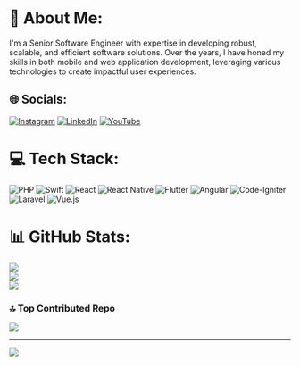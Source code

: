 # 💫 About Me:
I'm a Senior Software Engineer with expertise in developing robust, scalable, and efficient software solutions. Over the years, I have honed my skills in both mobile and web application development, leveraging various technologies to create impactful user experiences.<br>


## 🌐 Socials:
[![Instagram](https://img.shields.io/badge/Instagram-%23E4405F.svg?logo=Instagram&logoColor=white)](https://instagram.com/ranasharjeel_ali) [![LinkedIn](https://img.shields.io/badge/LinkedIn-%230077B5.svg?logo=linkedin&logoColor=white)](https://linkedin.com/in/www.linkedin.com/in/rana-sharjeel-ali-b25160223) [![YouTube](https://img.shields.io/badge/YouTube-%23FF0000.svg?logo=YouTube&logoColor=white)](https://youtube.com/@UCnM_HfTRzP_XRdyYmfvTsGQ) 

# 💻 Tech Stack:
![PHP](https://img.shields.io/badge/php-%23777BB4.svg?style=for-the-badge&logo=php&logoColor=white) ![Swift](https://img.shields.io/badge/swift-F54A2A?style=for-the-badge&logo=swift&logoColor=white) ![React](https://img.shields.io/badge/react-%2320232a.svg?style=for-the-badge&logo=react&logoColor=%2361DAFB) ![React Native](https://img.shields.io/badge/react_native-%2320232a.svg?style=for-the-badge&logo=react&logoColor=%2361DAFB) ![Flutter](https://img.shields.io/badge/Flutter-%2302569B.svg?style=for-the-badge&logo=Flutter&logoColor=white) ![Angular](https://img.shields.io/badge/angular-%23DD0031.svg?style=for-the-badge&logo=angular&logoColor=white) ![Code-Igniter](https://img.shields.io/badge/CodeIgniter-%23EF4223.svg?style=for-the-badge&logo=codeIgniter&logoColor=white) ![Laravel](https://img.shields.io/badge/laravel-%23FF2D20.svg?style=for-the-badge&logo=laravel&logoColor=white) ![Vue.js](https://img.shields.io/badge/vue.js-%2335495e.svg?style=for-the-badge&logo=vuedotjs&logoColor=%234FC08D)
# 📊 GitHub Stats:
![](https://github-readme-stats.vercel.app/api?username=RanaSharjeelShji&theme=dark&hide_border=false&include_all_commits=false&count_private=false)<br/>
![](https://github-readme-streak-stats.herokuapp.com/?user=RanaSharjeelShji&theme=dark&hide_border=false)<br/>
![](https://github-readme-stats.vercel.app/api/top-langs/?username=RanaSharjeelShji&theme=dark&hide_border=false&include_all_commits=false&count_private=false&layout=compact)

### 🔝 Top Contributed Repo
![](https://github-contributor-stats.vercel.app/api?username=RanaSharjeelShji&limit=5&theme=dark&combine_all_yearly_contributions=true)

---
[![](https://visitcount.itsvg.in/api?id=RanaSharjeelShji&icon=0&color=0)](https://visitcount.itsvg.in)

<!-- Proudly created with GPRM ( https://gprm.itsvg.in ) -->
